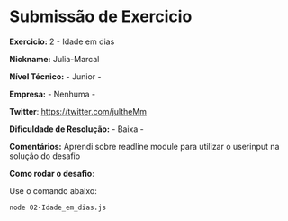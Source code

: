 # Submissão de Exercicio

**Exercicio:** 2 - Idade em dias

**Nickname:** Julia-Marcal

**Nível Técnico:** - Junior -

**Empresa:** - Nenhuma -

**Twitter**: https://twitter.com/jultheMm

**Dificuldade de Resolução:** - Baixa -

**Comentários:** Aprendi sobre readline module para utilizar o userinput na solução do desafio

**Como rodar o desafio**: 

Use o comando abaixo: 
```bash
node 02-Idade_em_dias.js
```
